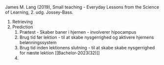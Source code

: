 James M. Lang (2019), Small teaching - Everyday Lessons from the Science of Learning, 2. udg. Jossey-Bass.

1. Retrieving
2. Prediction
     1. Prætest - Skaber baner i hjernen - involverer hipocampus 
     2. Brug tid før lektion - til at skabe nysgerrighed og aktivere hjernens belønningssystem
     3. Brug tid inden lektionens slutning - til at skabe skabe nysgerrighed for næste lektion [[Bachelor-2023(32)]]
     4. 